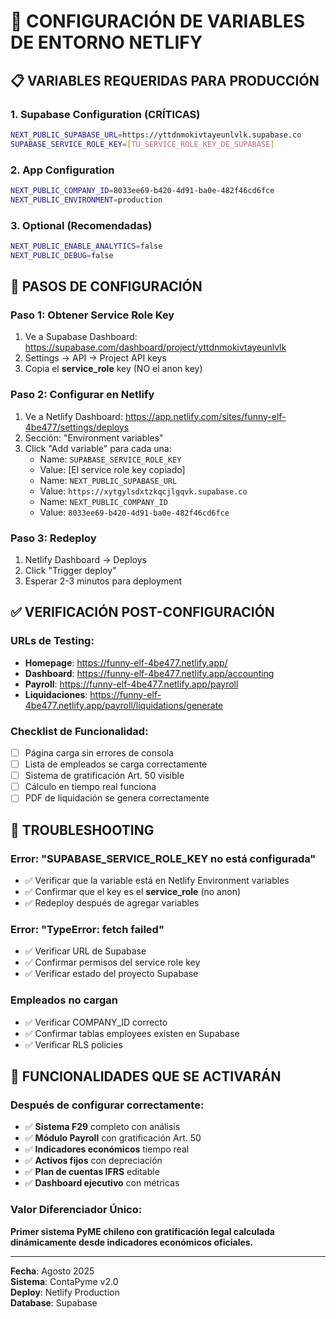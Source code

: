 # 🔧 CONFIGURACIÓN DE VARIABLES DE ENTORNO NETLIFY

## 📋 VARIABLES REQUERIDAS PARA PRODUCCIÓN

### **1. Supabase Configuration (CRÍTICAS)**
```bash
NEXT_PUBLIC_SUPABASE_URL=https://yttdnmokivtayeunlvlk.supabase.co
SUPABASE_SERVICE_ROLE_KEY=[TU_SERVICE_ROLE_KEY_DE_SUPABASE]
```

### **2. App Configuration**
```bash
NEXT_PUBLIC_COMPANY_ID=8033ee69-b420-4d91-ba0e-482f46cd6fce
NEXT_PUBLIC_ENVIRONMENT=production
```

### **3. Optional (Recomendadas)**
```bash
NEXT_PUBLIC_ENABLE_ANALYTICS=false
NEXT_PUBLIC_DEBUG=false
```

## 🚀 PASOS DE CONFIGURACIÓN

### **Paso 1: Obtener Service Role Key**
1. Ve a Supabase Dashboard: https://supabase.com/dashboard/project/yttdnmokivtayeunlvlk
2. Settings → API → Project API keys  
3. Copia el **service_role** key (NO el anon key)

### **Paso 2: Configurar en Netlify**
1. Ve a Netlify Dashboard: https://app.netlify.com/sites/funny-elf-4be477/settings/deploys
2. Sección: "Environment variables"
3. Click "Add variable" para cada una:
   - Name: `SUPABASE_SERVICE_ROLE_KEY`
   - Value: [El service role key copiado]
   - Name: `NEXT_PUBLIC_SUPABASE_URL` 
   - Value: `https://xytgylsdxtzkqcjlgqvk.supabase.co`
   - Name: `NEXT_PUBLIC_COMPANY_ID`
   - Value: `8033ee69-b420-4d91-ba0e-482f46cd6fce`

### **Paso 3: Redeploy**
1. Netlify Dashboard → Deploys
2. Click "Trigger deploy" 
3. Esperar 2-3 minutos para deployment

## ✅ VERIFICACIÓN POST-CONFIGURACIÓN

### **URLs de Testing:**
- **Homepage**: https://funny-elf-4be477.netlify.app/
- **Dashboard**: https://funny-elf-4be477.netlify.app/accounting
- **Payroll**: https://funny-elf-4be477.netlify.app/payroll
- **Liquidaciones**: https://funny-elf-4be477.netlify.app/payroll/liquidations/generate

### **Checklist de Funcionalidad:**
- [ ] Página carga sin errores de consola
- [ ] Lista de empleados se carga correctamente
- [ ] Sistema de gratificación Art. 50 visible
- [ ] Cálculo en tiempo real funciona
- [ ] PDF de liquidación se genera correctamente

## 🚨 TROUBLESHOOTING

### **Error: "SUPABASE_SERVICE_ROLE_KEY no está configurada"**
- ✅ Verificar que la variable está en Netlify Environment variables
- ✅ Confirmar que el key es el **service_role** (no anon)
- ✅ Redeploy después de agregar variables

### **Error: "TypeError: fetch failed"**
- ✅ Verificar URL de Supabase
- ✅ Confirmar permisos del service role key
- ✅ Verificar estado del proyecto Supabase

### **Empleados no cargan**
- ✅ Verificar COMPANY_ID correcto
- ✅ Confirmar tablas employees existen en Supabase
- ✅ Verificar RLS policies

## 🎯 FUNCIONALIDADES QUE SE ACTIVARÁN

### **Después de configurar correctamente:**
- ✅ **Sistema F29** completo con análisis
- ✅ **Módulo Payroll** con gratificación Art. 50
- ✅ **Indicadores económicos** tiempo real
- ✅ **Activos fijos** con depreciación
- ✅ **Plan de cuentas IFRS** editable
- ✅ **Dashboard ejecutivo** con métricas

### **Valor Diferenciador Único:**
**Primer sistema PyME chileno con gratificación legal calculada dinámicamente desde indicadores económicos oficiales.**

---

**Fecha**: Agosto 2025  
**Sistema**: ContaPyme v2.0  
**Deploy**: Netlify Production  
**Database**: Supabase